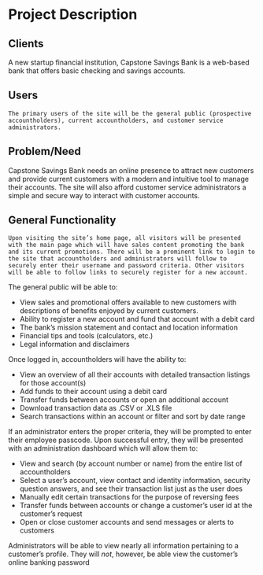 # Project Description
## Clients
A new startup financial institution, Capstone Savings Bank is a web-based bank that offers basic checking and savings accounts.
## Users
	The primary users of the site will be the general public (prospective accountholders), current accountholders, and customer service administrators. 
## Problem/Need
Capstone Savings Bank needs an online presence to attract new customers and provide current customers with a modern and intuitive tool to manage their accounts. The site will also afford customer service administrators a simple and secure way to interact with customer accounts.
## General Functionality
	Upon visiting the site’s home page, all visitors will be presented with the main page which will have sales content promoting the bank and its current promotions. There will be a prominent link to login to the site that accountholders and administrators will follow to securely enter their username and password criteria. Other visitors will be able to follow links to securely register for a new account.
The general public will be able to:
*	View sales and promotional offers available to new customers with descriptions of benefits enjoyed by current customers.
*	Ability to register a new account and fund that account with a debit card
*	The bank’s mission statement and contact and location information
*	Financial tips and tools (calculators, etc.)
*	Legal information and disclaimers

Once logged in, accountholders will have the ability to:
*	View an overview of all their accounts with detailed transaction listings for those account(s)
*	Add funds to their account using a debit card
*	Transfer funds between accounts or open an additional account
*	Download transaction data as .CSV or .XLS file
*	Search transactions within an account or filter and sort by date range

If an administrator enters the proper criteria, they will be prompted to enter their employee passcode. Upon successful entry, they will be presented with an administration dashboard which will allow them to:
*	View and search (by account number or name) from the entire list of accountholders
*	Select a user’s account, view contact and identity information, security question answers, and see their transaction list just as the user does
*	Manually edit certain transactions for the purpose of reversing fees
*	Transfer funds between accounts or change a customer’s user id at the customer’s request
*	Open or close customer accounts and send messages or alerts to customers

Administrators will be able to view nearly all information pertaining to a customer’s profile. They will _not_, however, be able view the customer’s online banking password 

